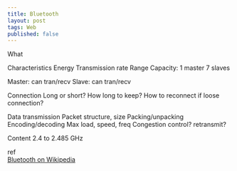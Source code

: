 ```yaml
---
title: Bluetooth
layout: post
tags: Web
published: false
---
```



What

Characteristics
Energy
Transmission rate
Range
Capacity: 1 master 7 slaves

Master: can tran/recv
Slave: can tran/recv

Connection 
Long or short?
How long to keep?
How to reconnect if loose connection?

Data transmission
Packet structure, size
Packing/unpacking
Encoding/decoding
Max load, speed, freq
Congestion control? retransmit? 


Content
2.4 to 2.485 GHz




ref  
[Bluetooth on Wikipedia](https://en.wikipedia.org/wiki/Bluetooth)







